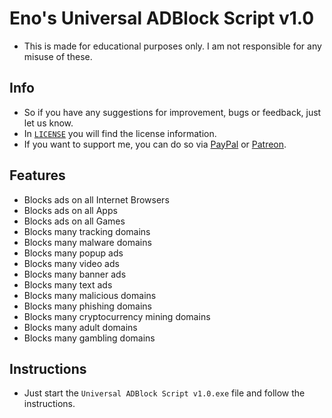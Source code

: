 # Eno's Universal ADBlock Script v1.0
- This is made for educational purposes only. I am not responsible for any misuse of these.

## Info
- So if you have any suggestions for improvement, bugs or feedback, just let us know.
- In [`LICENSE`](https://github.com/3n3scan/universal-adblock-script/blob/main/LICENSE) you will find the license information.
- If you want to support me, you can do so via [PayPal](https://paypal.me/enescaneryalcin) or [Patreon](https://www.patreon.com/3n3scan).

## Features
+ Blocks ads on all Internet Browsers
+ Blocks ads on all Apps
+ Blocks ads on all Games
+ Blocks many tracking domains
+ Blocks many malware domains
+ Blocks many popup ads
+ Blocks many video ads
+ Blocks many banner ads
+ Blocks many text ads
+ Blocks many malicious domains
+ Blocks many phishing domains
+ Blocks many cryptocurrency mining domains
+ Blocks many adult domains
+ Blocks many gambling domains

## Instructions
- Just start the `Universal ADBlock Script v1.0.exe` file and follow the instructions.
